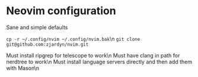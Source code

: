 # Neovim configuration 

Sane and simple defaults

`cp -r ~/.config/nvim ~/.config/nvim.bak`\n
`git clone git@github.com:zjardyn/nvim.git`

Must install ripgrep for telescope to work\n
Must have clang in path for nerdtree to work\n
Must install language servers directly and then add them with Mason\n

